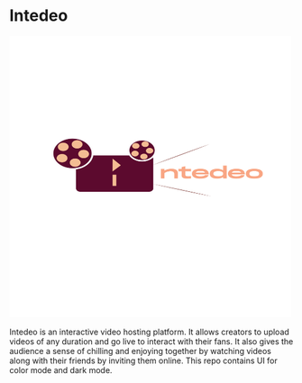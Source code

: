 # Intedeo
<p>
  <img src="https://github.com/dmistry19/Intedeo/blob/master/LOGO.jpg" width=500 height=500>
  </p> 
Intedeo is an interactive video hosting platform. It allows creators to upload videos of any duration and go live to interact with  their fans. It also gives the audience a sense of chilling and enjoying together by watching videos along with their friends by inviting them online. This repo contains UI for color mode and dark mode.
